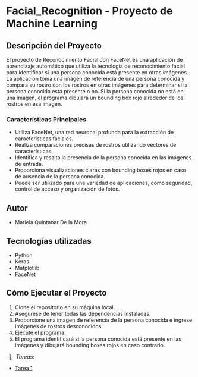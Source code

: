 # Facial_Recognition - Proyecto de Machine Learning

## Descripción del Proyecto

El proyecto de Reconocimiento Facial con FaceNet es una aplicación de aprendizaje automático que utiliza la tecnología de reconocimiento facial para identificar si 
una persona conocida está presente en otras imágenes. La aplicación toma una imagen de referencia de una persona conocida y compara su rostro con los rostros en otras 
imágenes para determinar si la persona conocida está presente o no. Si la persona conocida no está en una imagen, el programa dibujará un bounding box rojo 
alrededor de los rostros en esa imagen.

### Características Principales

- Utiliza FaceNet, una red neuronal profunda para la extracción de características faciales.
- Realiza comparaciones precisas de rostros utilizando vectores de características.
- Identifica y resalta la presencia de la persona conocida en las imágenes de entrada.
- Proporciona visualizaciones claras con bounding boxes rojos en caso de ausencia de la persona conocida.
- Puede ser utilizado para una variedad de aplicaciones, como seguridad, control de acceso y organización de fotos.

## Autor

- Mariela Quintanar De la Mora

## Tecnologías utilizadas

- Python
- Keras
- Matplotlib
- FaceNet

## Cómo Ejecutar el Proyecto

1. Clone el repositorio en su máquina local.
2. Asegúrese de tener todas las dependencias instaladas.
3. Proporcione una imagen de referencia de la persona conocida e ingrese imágenes de rostros desconocidos.
5. Ejecute el programa.
6. El programa identificará si la persona conocida está presente en las imágenes y dibujará bounding boxes rojos en caso contrario.

-:file_folder:- _Tareas_:
  + [Tarea 1](Face_Recognition_Mariela_Quintanar.pdf)

